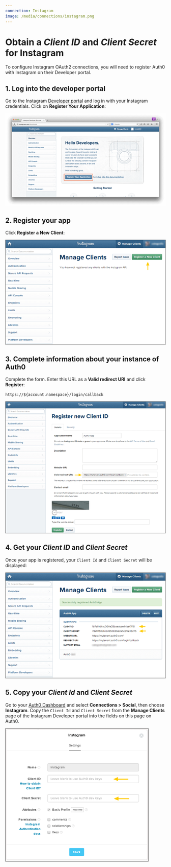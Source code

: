 ```yaml
---
connection: Instagram
image: /media/connections/instagram.png
---
```


# Obtain a *Client ID* and *Client Secret* for Instagram

To configure Instagram OAuth2 connections, you will need to register Auth0 with Instagram on their Developer portal.

## 1. Log into the developer portal

Go to the Instagram [Developer portal](http://instagram.com/developer) and log in with your Instagram credentials. Click on **Register Your Application**:

![](/media/articles/connections/social/instagram/instagram-devportal-1.png)

## 2. Register your app

Click **Register a New Client**:

![](/media/articles/connections/social/instagram/instagram-devportal-2.png)

## 3. Complete information about your instance of Auth0

Complete the form. Enter this URL as a **Valid redirect URI** and click **Register**:

	https://${account.namespace}/login/callback

![](/media/articles/connections/social/instagram/instagram-devportal-3.png)

## 4. Get your *Client ID* and *Client Secret*

Once your app is registered, your `Client Id` and `Client Secret` will be displayed:

![](/media/articles/connections/social/instagram/instagram-devportal-4.png)

## 5. Copy your *Client Id* and *Client Secret*

Go to your [Auth0 Dashboard](${uiURL}) and select **Connections > Social**, then choose **Instagram**. Copy the `Client Id` and `Client Secret` from the **Manage Clients** page of the Instagram Developer portal into the fields on this page on Auth0.

![](/media/articles/connections/social/instagram/instagram-devportal-5.png)
